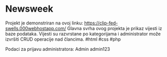 # Newsweek
Projekt je demonstriran na ovoj linku:
https://clip-fed-swells.000webhostapp.com/
Glavna svrha ovog projekta je prikaz vijesti iz baze podataka. Vijesti su razvrstane po kategorijama i administrator može izvršiti CRUD operacije nad člancima.
#html #css #php

Podaci za prijavu administratora:
Admin
admin123
